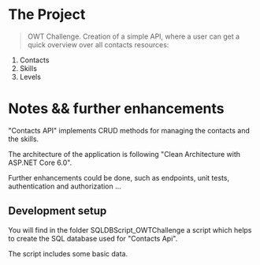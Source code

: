 # The Project 

> OWT Challenge. Creation of a simple API, where a user can get a quick overview over all contacts resources: 
1. Contacts 
2. Skills  
3. Levels  


# Notes && further enhancements 
 
"Contacts API" implements CRUD methods for managing the contacts and the skills.  

The architecture of the application is following "Clean Architecture with ASP.NET Core 6.0". 

Further enhancements could be done, such as endpoints, unit tests, authentication and authorization ... 


## Development setup 

You will find in the folder SQLDBScript_OWTChallenge a script which helps to create the SQL database used for "Contacts Api". 

The script includes some basic data. 

 

 